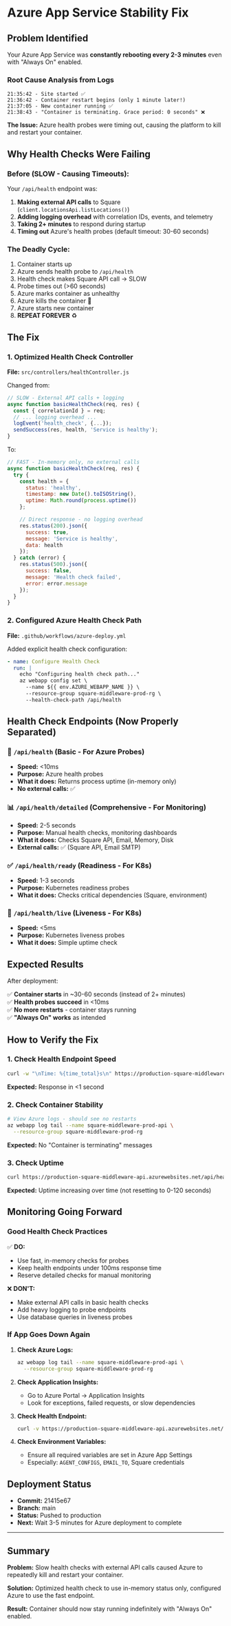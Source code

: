 # Azure App Service Stability Fix

## Problem Identified

Your Azure App Service was **constantly rebooting every 2-3 minutes** even with "Always On" enabled.

### Root Cause Analysis from Logs

```
21:35:42 - Site started ✅
21:36:42 - Container restart begins (only 1 minute later!)
21:37:05 - New container running ✅
21:38:43 - "Container is terminating. Grace period: 0 seconds" ❌
```

**The Issue:** Azure health probes were timing out, causing the platform to kill and restart your container.

## Why Health Checks Were Failing

### Before (SLOW - Causing Timeouts):

Your `/api/health` endpoint was:

1. **Making external API calls** to Square (`client.locationsApi.listLocations()`)
2. **Adding logging overhead** with correlation IDs, events, and telemetry
3. **Taking 2+ minutes** to respond during startup
4. **Timing out** Azure's health probes (default timeout: 30-60 seconds)

### The Deadly Cycle:

1. Container starts up
2. Azure sends health probe to `/api/health`
3. Health check makes Square API call → SLOW
4. Probe times out (>60 seconds)
5. Azure marks container as unhealthy
6. Azure kills the container 🔴
7. Azure starts new container
8. **REPEAT FOREVER** ♻️

## The Fix

### 1. Optimized Health Check Controller

**File:** `src/controllers/healthController.js`

Changed from:

```javascript
// SLOW - External API calls + logging
async function basicHealthCheck(req, res) {
  const { correlationId } = req;
  // ... logging overhead ...
  logEvent('health_check', {...});
  sendSuccess(res, health, 'Service is healthy');
}
```

To:

```javascript
// FAST - In-memory only, no external calls
async function basicHealthCheck(req, res) {
  try {
    const health = {
      status: 'healthy',
      timestamp: new Date().toISOString(),
      uptime: Math.round(process.uptime())
    };

    // Direct response - no logging overhead
    res.status(200).json({
      success: true,
      message: 'Service is healthy',
      data: health
    });
  } catch (error) {
    res.status(500).json({
      success: false,
      message: 'Health check failed',
      error: error.message
    });
  }
}
```

### 2. Configured Azure Health Check Path

**File:** `.github/workflows/azure-deploy.yml`

Added explicit health check configuration:

```yaml
- name: Configure Health Check
  run: |
    echo "Configuring health check path..."
    az webapp config set \
      --name ${{ env.AZURE_WEBAPP_NAME }} \
      --resource-group square-middleware-prod-rg \
      --health-check-path /api/health
```

## Health Check Endpoints (Now Properly Separated)

### 🚀 `/api/health` (Basic - For Azure Probes)

- **Speed:** <10ms
- **Purpose:** Azure health probes
- **What it does:** Returns process uptime (in-memory only)
- **No external calls:** ✅

### 📊 `/api/health/detailed` (Comprehensive - For Monitoring)

- **Speed:** 2-5 seconds
- **Purpose:** Manual health checks, monitoring dashboards
- **What it does:** Checks Square API, Email, Memory, Disk
- **External calls:** ✅ (Square API, Email SMTP)

### ✅ `/api/health/ready` (Readiness - For K8s)

- **Speed:** 1-3 seconds
- **Purpose:** Kubernetes readiness probes
- **What it does:** Checks critical dependencies (Square, environment)

### 💓 `/api/health/live` (Liveness - For K8s)

- **Speed:** <5ms
- **Purpose:** Kubernetes liveness probes
- **What it does:** Simple uptime check

## Expected Results

After deployment:

✅ **Container starts** in ~30-60 seconds (instead of 2+ minutes)  
✅ **Health probes succeed** in <10ms  
✅ **No more restarts** - container stays running  
✅ **"Always On" works** as intended

## How to Verify the Fix

### 1. Check Health Endpoint Speed

```bash
curl -w "\nTime: %{time_total}s\n" https://production-square-middleware-api.azurewebsites.net/api/health
```

**Expected:** Response in <1 second

### 2. Check Container Stability

```bash
# View Azure logs - should see no restarts
az webapp log tail --name square-middleware-prod-api \
  --resource-group square-middleware-prod-rg
```

**Expected:** No "Container is terminating" messages

### 3. Check Uptime

```bash
curl https://production-square-middleware-api.azurewebsites.net/api/health | jq '.data.uptime'
```

**Expected:** Uptime increasing over time (not resetting to 0-120 seconds)

## Monitoring Going Forward

### Good Health Check Practices

✅ **DO:**

- Use fast, in-memory checks for probes
- Keep health endpoints under 100ms response time
- Reserve detailed checks for manual monitoring

❌ **DON'T:**

- Make external API calls in basic health checks
- Add heavy logging to probe endpoints
- Use database queries in liveness probes

### If App Goes Down Again

1. **Check Azure Logs:**

   ```bash
   az webapp log tail --name square-middleware-prod-api \
     --resource-group square-middleware-prod-rg
   ```

2. **Check Application Insights:**

   - Go to Azure Portal → Application Insights
   - Look for exceptions, failed requests, or slow dependencies

3. **Check Health Endpoint:**

   ```bash
   curl -v https://production-square-middleware-api.azurewebsites.net/api/health
   ```

4. **Check Environment Variables:**
   - Ensure all required variables are set in Azure App Settings
   - Especially: `AGENT_CONFIGS`, `EMAIL_TO`, Square credentials

## Deployment Status

- **Commit:** 21415e67
- **Branch:** main
- **Status:** Pushed to production
- **Next:** Wait 3-5 minutes for Azure deployment to complete

---

## Summary

**Problem:** Slow health checks with external API calls caused Azure to repeatedly kill and restart your
container.

**Solution:** Optimized health check to use in-memory status only, configured Azure to use the fast endpoint.

**Result:** Container should now stay running indefinitely with "Always On" enabled.

